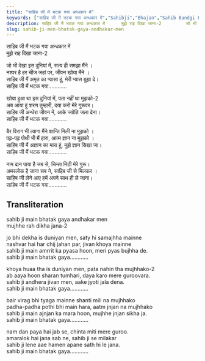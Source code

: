 ```yaml
---
title: "साहिब जी में भटक गया अन्धकार में"
keywords: ["साहिब जी में भटक गया अन्धकार में","Sahibji","Bhajan","Sahib Bandgi Bhajan","Sant Kabir Bhajan","bhajan lyrics","साहिब बंदगी भजन","भजन"]
description: साहिब जी मैं भटक गया अन्धकार में      मुझे राह दिखा जाना-2         जो भी देखा इस दुनियां में, सत्य ही समझा मैंने ।      नश्वर है हर चीज जहां पर, जीवन
slug: sahib-ji-men-bhatak-gaya-andhakar-men
---
```


  
   साहिब जी मैं भटक गया अन्धकार में  
   मुझे राह दिखा जाना-2  
  
   जो भी देखा इस दुनियां में, सत्य ही समझा मैंने ।  
   नश्वर है हर चीज जहां पर, जीवन खोया मैंने ।  
   साहिब जी मैं अमृत का प्यासा हूं, मेरी प्यास बुझा दे।  
   साहिब जी मैं भटक गया............  
  
   खोया हुआ था इस दुनियां में, पता नहीं था मुझको-2  
   अब आया हूं शरण तुम्हारी, दया करो मेरे गुरूवर।  
   साहिब जी अन्धेरा जीवन में, आके ज्योति जला देना।  
   साहिब जी मैं भटक गया............  
  
   बैर विराग भी त्यागा मैंने शान्ति मिली ना मुझको ।  
   पढ़-पढ़ पोथी भी मैं हारा, आत्म ज्ञान ना मुझको ।  
   साहिब जी मैं अज्ञान का मारा हूं, मुझे ज्ञान सिखा जा।  
   साहिब जी मैं भटक गया............  
  
   नाम दान पाया है जब से, चिन्ता मिटी मेरे गुरू।  
   अमरलोक है जाना सब ने, साहिब जी से मिलकर ।  
   साहिब जी लेने आए हमें अपने साथ ही ले जाना।  
   साहिब जी मैं भटक गया............  


## Transliteration

  
   sahib ji main bhatak gaya andhakar men  
   mujhhe rah dikha jana-2  
  
   jo bhi dekha is duniyan men, saty hi samajhha mainne  
   nashvar hai har chij jahan par, jivan khoya mainne  
   sahib ji main amrrit ka pyasa hoon, meri pyas bujhha de.  
   sahib ji main bhatak gaya............  
  
   khoya huaa tha is duniyan men, pata nahin tha mujhhako-2  
   ab aaya hoon sharan tumhari, daya karo mere guroovara.  
   sahib ji andhera jivan men, aake jyoti jala dena.  
   sahib ji main bhatak gaya............  
  
   bair virag bhi tyaga mainne shanti mili na mujhhako  
   padha-padha pothi bhi main hara, aatm jnjan na mujhhako  
   sahib ji main ajnjan ka mara hoon, mujhhe jnjan sikha ja.  
   sahib ji main bhatak gaya............  
  
   nam dan paya hai jab se, chinta miti mere guroo.  
   amaralok hai jana sab ne, sahib ji se milakar  
   sahib ji lene aae hamen apane sath hi le jana.  
   sahib ji main bhatak gaya............  

  